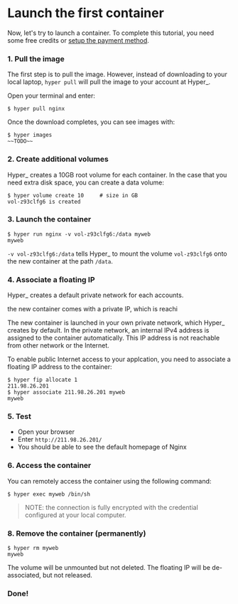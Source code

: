 # Launch the first container

Now, let's try to launch a container. To complete this tutorial, you need some free credits or [setup the payment method](https://console.hyper.sh/billing/credit). 


### 1. Pull the image

The first step is to pull the image. However, instead of downloading to your local laptop, `hyper pull` will pull the image to your account at Hyper_. 

Open your terminal and enter:

    $ hyper pull nginx

Once the download completes, you can see images with:

	$ hyper images
	~~TODO~~

### 2. Create additional volumes 
Hyper_ creates a 10GB root volume for each container. In the case that you need extra disk space, you can create a data volume:

	$ hyper volume create 10     # size in GB
	vol-z93clfg6 is created
	
### 3. Launch the container

	$ hyper run nginx -v vol-z93clfg6:/data myweb
	myweb

`-v vol-z93clfg6:/data` tells Hyper_ to mount the volume `vol-z93clfg6` onto the new container at the path `/data`.

### 4. Associate a floating IP
Hyper_ creates a default private network for each accounts. 

the new container comes with a private IP, which is reachi

The new container is launched in your own private network, which Hyper_ creates by default. In the private network, an internal IPv4 address is assigned to the container automatically. This IP address is not reachable from other network or the Internet.

To enable public Internet access to your applcation, you need to associate a floating IP address to the container:

	$ hyper fip allocate 1
	211.98.26.201
	$ hyper associate 211.98.26.201 myweb
	myweb

### 5. Test
- Open your browser
- Enter `http://211.98.26.201/`
- You should be able to see the default homepage of Nginx

### 6. Access the container
You can remotely access the container using the following command:

	$ hyper exec myweb /bin/sh

> NOTE: the connection is fully encrypted with the credential configured at your local computer.

### 8. Remove the container  (permanently)

    $ hyper rm myweb
    myweb

The volume will be unmounted but not deleted. The floating IP will be de-associated, but not released.

### Done!
